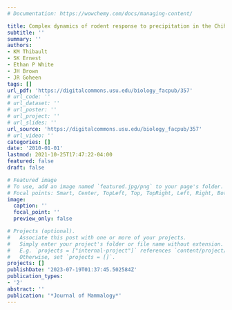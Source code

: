```yaml
---
# Documentation: https://wowchemy.com/docs/managing-content/

title: Complex dynamics of rodent response to precipitation in the Chihuahuan Desert
subtitle: ''
summary: ''
authors:
- KM Thibault
- SK Ernest
- Ethan P White
- JH Brown
- JR Goheen
tags: []
url_pdf: 'https://digitalcommons.usu.edu/biology_facpub/357'
# url_code: ''
# url_dataset: ''
# url_poster: ''
# url_project: ''
# url_slides: ''
url_source: 'https://digitalcommons.usu.edu/biology_facpub/357'
# url_video: ''
categories: []
date: '2010-01-01'
lastmod: 2021-10-25T17:47:22-04:00
featured: false
draft: false

# Featured image
# To use, add an image named `featured.jpg/png` to your page's folder.
# Focal points: Smart, Center, TopLeft, Top, TopRight, Left, Right, BottomLeft, Bottom, BottomRight.
image:
  caption: ''
  focal_point: ''
  preview_only: false

# Projects (optional).
#   Associate this post with one or more of your projects.
#   Simply enter your project's folder or file name without extension.
#   E.g. `projects = ["internal-project"]` references `content/project/deep-learning/index.md`.
#   Otherwise, set `projects = []`.
projects: []
publishDate: '2023-07-19T01:37:45.502584Z'
publication_types:
- '2'
abstract: ''
publication: '*Journal of Mammalogy*'
---
```

